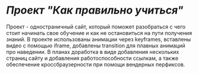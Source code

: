 # *Проект "Как правильно учиться"*
Проект - одностраничный сайт, который поможет разобраться с чего стоит начинать свое обучение и как не остановиться на пути получения знаний.
В проекте использованы анимации через keyframes, вставлены видео с помощью iframe, добавлены transition для плавных анимаций про наведении. 
В планах доработка в виде добавления нескольких страниц сайту и добавления работоспособности ссылкам, а также обеспечение кроссбраузерности при помощи вендерных перфиксов. 
